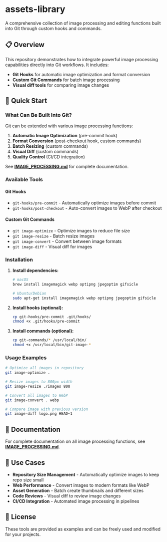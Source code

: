 # assets-library

A comprehensive collection of image processing and editing functions built into Git through custom hooks and commands.

## 📋 Overview

This repository demonstrates how to integrate powerful image processing capabilities directly into Git workflows. It includes:

- **Git Hooks** for automatic image optimization and format conversion
- **Custom Git Commands** for batch image processing
- **Visual diff tools** for comparing image changes

## 🚀 Quick Start

### What Can Be Built Into Git?

Git can be extended with various image processing functions:

1. **Automatic Image Optimization** (pre-commit hook)
2. **Format Conversion** (post-checkout hook, custom commands)
3. **Batch Resizing** (custom commands)
4. **Visual Diff** (custom commands)
5. **Quality Control** (CI/CD integration)

See **[IMAGE_PROCESSING.md](IMAGE_PROCESSING.md)** for complete documentation.

### Available Tools

#### Git Hooks
- `git-hooks/pre-commit` - Automatically optimize images before commit
- `git-hooks/post-checkout` - Auto-convert images to WebP after checkout

#### Custom Git Commands
- `git image-optimize` - Optimize images to reduce file size
- `git image-resize` - Batch resize images
- `git image-convert` - Convert between image formats
- `git image-diff` - Visual diff for images

### Installation

1. **Install dependencies:**
   ```bash
   # macOS
   brew install imagemagick webp optipng jpegoptim gifsicle
   
   # Ubuntu/Debian
   sudo apt-get install imagemagick webp optipng jpegoptim gifsicle
   ```

2. **Install hooks (optional):**
   ```bash
   cp git-hooks/pre-commit .git/hooks/
   chmod +x .git/hooks/pre-commit
   ```

3. **Install commands (optional):**
   ```bash
   cp git-commands/* /usr/local/bin/
   chmod +x /usr/local/bin/git-image-*
   ```

### Usage Examples

```bash
# Optimize all images in repository
git image-optimize .

# Resize images to 800px width
git image-resize ./images 800

# Convert all images to WebP
git image-convert . webp

# Compare image with previous version
git image-diff logo.png HEAD~1
```

## 📖 Documentation

For complete documentation on all image processing functions, see **[IMAGE_PROCESSING.md](IMAGE_PROCESSING.md)**.

## 🎯 Use Cases

- **Repository Size Management** - Automatically optimize images to keep repo size small
- **Web Performance** - Convert images to modern formats like WebP
- **Asset Generation** - Batch create thumbnails and different sizes
- **Code Reviews** - Visual diff to review image changes
- **CI/CD Integration** - Automated image processing in pipelines

## 📝 License

These tools are provided as examples and can be freely used and modified for your projects.
